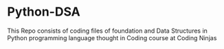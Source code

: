 # Python-DSA

This Repo consists of coding files of foundation and Data Structures in Python programming language thought in Coding course at Coding Ninjas
